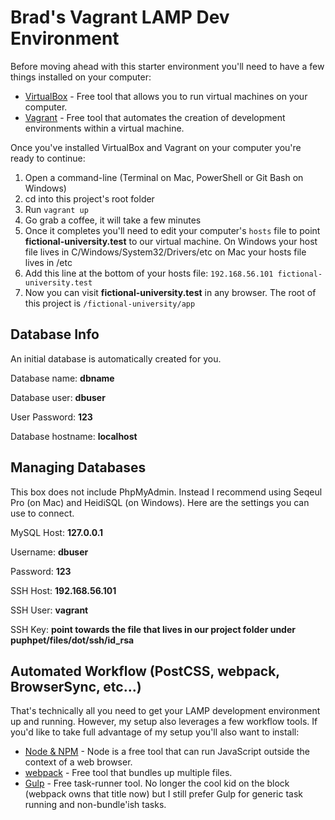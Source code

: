 # Brad's Vagrant LAMP Dev Environment

Before moving ahead with this starter environment you'll need to have a few things installed on your computer:

* [VirtualBox](https://www.virtualbox.org/) - Free tool that allows you to run virtual machines on your computer.
* [Vagrant](https://www.vagrantup.com/) - Free tool that automates the creation of development environments within a virtual machine.

Once you've installed VirtualBox and Vagrant on your computer you're ready to continue:
1. Open a command-line (Terminal on Mac, PowerShell or Git Bash on Windows)
2. cd into this project's root folder
3. Run `vagrant up`
4. Go grab a coffee, it will take a few minutes
5. Once it completes you'll need to edit your computer's `hosts` file to point **fictional-university.test** to our virtual machine. On Windows your host file lives in C/Windows/System32/Drivers/etc on Mac your hosts file lives in /etc
6. Add this line at the bottom of your hosts file: `192.168.56.101 fictional-university.test`
7. Now you can visit **fictional-university.test** in any browser. The root of this project is `/fictional-university/app`

## Database Info
An initial database is automatically created for you.

Database name: **dbname**

Database user: **dbuser**

User Password: **123**

Database hostname: **localhost**

## Managing Databases
This box does not include PhpMyAdmin. Instead I recommend using Seqeul Pro (on Mac) and HeidiSQL (on Windows). Here are the settings you can use to connect.

MySQL Host: **127.0.0.1**

Username: **dbuser**

Password: **123**

SSH Host: **192.168.56.101**

SSH User: **vagrant**

SSH Key: **point towards the file that lives in our project folder under puphpet/files/dot/ssh/id_rsa**

## Automated Workflow (PostCSS, webpack, BrowserSync, etc...)
That's technically all you need to get your LAMP development environment up and running. However, my setup also leverages a few workflow tools. If you'd like to take full advantage of my setup you'll also want to install:

* [Node & NPM](https://nodejs.org/en/) - Node is a free tool that can run JavaScript outside the context of a web browser.
* [webpack](https://webpack.github.io/) - Free tool that bundles up multiple files.
* [Gulp](http://gulpjs.com/) - Free task-runner tool. No longer the cool kid on the block (webpack owns that title now) but I still prefer Gulp for generic task running and non-bundle'ish tasks.
